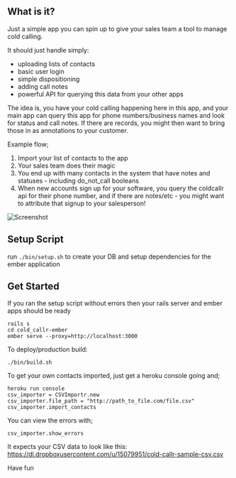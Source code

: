 ## What is it?

Just a simple app you can spin up to give your sales team a tool to manage cold calling.

It should just handle simply:

* uploading lists of contacts
* basic user login
* simple dispositioning
* adding call notes
* powerful API for querying this data from your other apps
 
The idea is, you have your cold calling happening here in this app, and your main app can query this app for phone numbers/business names and look for status and call notes. If there are records, you might then want to bring those in as annotations to your customer.

Example flow;

1. Import your list of contacts to the app
2. Your sales team does their magic
3. You end up with many contacts in the system that have notes and statuses - including do_not_call booleans
4. When new accounts sign up for your software, you query the coldcallr api for their phone number, and if there are notes/etc - you might want to attribute that signup to your salesperson!


![Screenshot](https://dl.dropboxusercontent.com/u/15079951/repairshopr/ColdCallrEmber.png)

## Setup Script

run `./bin/setup.sh` to create your DB and setup dependencies for the ember application


## Get Started 

If you ran the setup script without errors then your rails server and ember apps should be ready

```
rails s
cd cold_callr-ember
ember serve --proxy=http://localhost:3000
```

To deploy/production build:

```
./bin/build.sh
```

To get your own contacts imported, just get a heroku console going and;

```
heroku run console
csv_importer = CSVImportr.new
csv_importer.file_path = "http://path_to_file.com/file.csv"
csv_importer.import_contacts
```

You can view the errors with;

```
csv_importer.show_errors
```

It expects your CSV data to look like this: https://dl.dropboxusercontent.com/u/15079951/cold-callr-sample-csv.csv

Have fun
